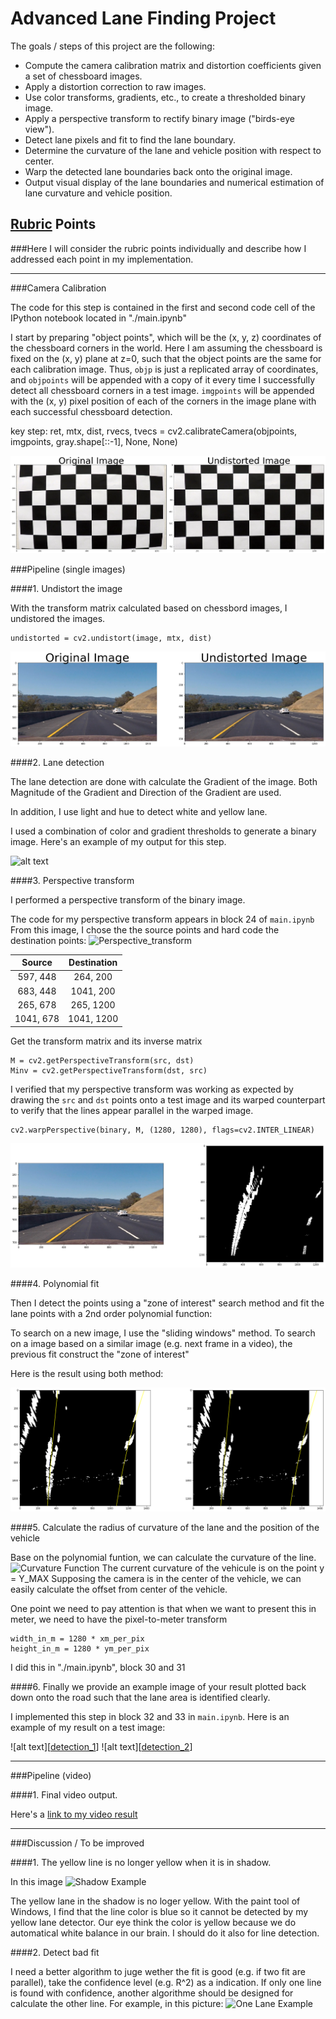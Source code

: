 
# Advanced Lane Finding Project

The goals / steps of this project are the following:

* Compute the camera calibration matrix and distortion coefficients given a set of chessboard images.
* Apply a distortion correction to raw images.
* Use color transforms, gradients, etc., to create a thresholded binary image.
* Apply a perspective transform to rectify binary image ("birds-eye view").
* Detect lane pixels and fit to find the lane boundary.
* Determine the curvature of the lane and vehicle position with respect to center.
* Warp the detected lane boundaries back onto the original image.
* Output visual display of the lane boundaries and numerical estimation of lane curvature and vehicle position.

[//]: # (Image References)

[image_calibration]: ./output_images/calibration.png "Calibration"

[image_undistorted]: ./output_images/undistorted.png "Undistorted"

[image_binary]: ./output_images/lane_5.jpg "Binary Exampl"

[perspective_transform_source]: ./output_images/perspective_transform_source.jpg "Perspective_transform"

[bird_view_5]: ./output_images/bird_view_5.png "Bird View"

[polyfit]: ./output_images/polyfit.png "Poly Fit"

[curvature]: ./output_images/curvature.png "Curvature Function"

[detection_1]: ./output_images/detection_1.png "Detetion 1"
[detection_2]: ./output_images/detection_2.png "Detetion 2"

[video1]: ./project_video_detected.mp4 "Video"

[shadow_example]: ./output_images/lane_10.jpg "Shadow Example"
[one_lane_example]: ./output_images/lane_11.png "One Lane Example"



## [Rubric](https://review.udacity.com/#!/rubrics/571/view) Points
###Here I will consider the rubric points individually and describe how I addressed each point in my implementation.  

---
###Camera Calibration

The code for this step is contained in the first and second code cell of the IPython notebook located in "./main.ipynb" 

I start by preparing "object points", which will be the (x, y, z) coordinates of the chessboard corners in the world. Here I am assuming the chessboard is fixed on the (x, y) plane at z=0, such that the object points are the same for each calibration image.  Thus, `objp` is just a replicated array of coordinates, and `objpoints` will be appended with a copy of it every time I successfully detect all chessboard corners in a test image.  `imgpoints` will be appended with the (x, y) pixel position of each of the corners in the image plane with each successful chessboard detection.  

key step:
    ret, mtx, dist, rvecs, tvecs = cv2.calibrateCamera(objpoints, imgpoints, gray.shape[::-1], None, None)

![alt text][image_calibration]

###Pipeline (single images)

####1. Undistort the image

With the transform matrix calculated based on chessbord images, I undistored the images.

    undistorted = cv2.undistort(image, mtx, dist)

![alt text][image_undistorted]

####2. Lane detection

The lane detection are done with calculate the Gradient of the image. Both Magnitude of the Gradient and Direction of the Gradient are used.

In addition, I use light and hue to detect white and yellow lane.

I used a combination of color and gradient thresholds to generate a binary image.  Here's an example of my output for this step. 

![alt text][image_binary]

####3. Perspective transform

I performed a perspective transform of the binary image.

The code for my perspective transform appears in block 24 of `main.ipynb` 
From this image, I chose the the source points and hard code the destination points:
![][perspective_transform_source]

| Source        | Destination   | 
|:-------------:|:-------------:| 
| 597, 448      | 264, 200      | 
| 683, 448      | 1041, 200     |
| 265, 678      | 265, 1200     |
| 1041, 678     | 1041, 1200    |

Get the transform matrix and its inverse matrix

    M = cv2.getPerspectiveTransform(src, dst)
    Minv = cv2.getPerspectiveTransform(dst, src)

I verified that my perspective transform was working as expected by drawing the `src` and `dst` points onto a test image and its warped counterpart to verify that the lines appear parallel in the warped image.

    cv2.warpPerspective(binary, M, (1280, 1280), flags=cv2.INTER_LINEAR)

![alt text][bird_view_5]

####4. Polynomial fit

Then I detect the points using a "zone of interest" search method and fit the lane points with a 2nd order polynomial function:

To search on a new image, I use the "sliding windows" method. To search on a image based on a similar image (e.g. next frame in a video), the previous fit construct the "zone of interest"

Here is the result using both method:

![alt text][polyfit]

####5. Calculate the radius of curvature of the lane and the position of the vehicle

Base on the polynomial funtion, we can calculate the curvature of the line. 
![][curvature]
The current curvature of the vehicule is on the point y = Y_MAX
Supposing the camera is in the center of the vehicle, we can easily calculate the offset from center of the vehicle.

One point we need to pay attention is that when we want to present this in meter, we need to have the pixel-to-meter transform

    width_in_m = 1280 * xm_per_pix
    height_in_m = 1280 * ym_per_pix

I did this in "./main.ipynb", block 30 and 31

####6. Finally we provide an example image of your result plotted back down onto the road such that the lane area is identified clearly.

I implemented this step in block 32 and 33 in `main.ipynb`.  Here is an example of my result on a test image:

![alt text][[detection_1]]
![alt text][[detection_2]]

---

###Pipeline (video)

####1. Final video output.  

Here's a [link to my video result](./project_video_detected.mp4)

---

###Discussion / To be improved

####1. The yellow line is no longer yellow when it is in shadow.

In this image ![][shadow_example]

The yellow lane in the shadow is no loger yellow. With the paint tool of Windows, I find that the line color is blue so it cannot be detected by my yellow lane detector. Our eye think the color is yellow because we do automatical white balance in our brain.
I should do it also for line detection.

####2. Detect bad fit

I need a better algorithm to juge wether the fit is good (e.g. if two fit are parallel), take the confidence level (e.g. R^2) as a indication. If only one line is found with confidence, another algorithme should be designed for calculate the other line. For example, in this picture: 
![][one_lane_example]


